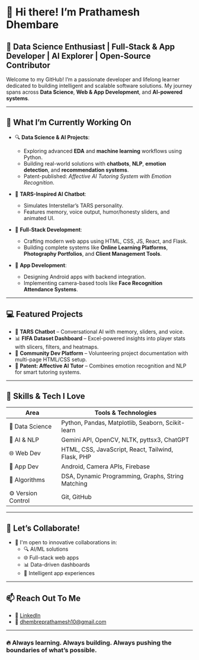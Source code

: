 # 👋 Hi there! I’m Prathamesh Dhembare

## 💼 Data Science Enthusiast | Full-Stack & App Developer | AI Explorer | Open-Source Contributor

Welcome to my GitHub! I’m a passionate developer and lifelong learner dedicated to building intelligent and scalable software solutions. My journey spans across **Data Science**, **Web & App Development**, and **AI-powered systems**.

---

## 🚀 What I’m Currently Working On

- 🔍 **Data Science & AI Projects**: 
  - Exploring advanced **EDA** and **machine learning** workflows using Python.
  - Building real-world solutions with **chatbots**, **NLP**, **emotion detection**, and **recommendation systems**.
  - Patent-published: *Affective AI Tutoring System with Emotion Recognition*.

- 🧠 **TARS-Inspired AI Chatbot**:
  - Simulates Interstellar’s TARS personality.
  - Features memory, voice output, humor/honesty sliders, and animated UI.

- 🧰 **Full-Stack Development**:
  - Crafting modern web apps using HTML, CSS, JS, React, and Flask.
  - Building complete systems like **Online Learning Platforms**, **Photography Portfolios**, and **Client Management Tools**.

- 📱 **App Development**:
  - Designing Android apps with backend integration.
  - Implementing camera-based tools like **Face Recognition Attendance Systems**.

---

## 💻 Featured Projects

- 🧠 **TARS Chatbot** – Conversational AI with memory, sliders, and voice.
- 📊 **FIFA Dataset Dashboard** – Excel-powered insights into player stats with slicers, filters, and heatmaps.
- 🌿 **Community Dev Platform** – Volunteering project documentation with multi-page HTML/CSS setup.
- 🧾 **Patent: Affective AI Tutor** – Combines emotion recognition and NLP for smart tutoring systems.

---

## 🌱 Skills & Tech I Love

| Area                | Tools & Technologies                                      |
|---------------------|-----------------------------------------------------------|
| 🔬 Data Science     | Python, Pandas, Matplotlib, Seaborn, Scikit-learn         |
| 🤖 AI & NLP         | Gemini API, OpenCV, NLTK, pyttsx3, ChatGPT                |
| 🌐 Web Dev          | HTML, CSS, JavaScript, React, Tailwind, Flask, PHP        |
| 📱 App Dev          | Android, Camera APIs, Firebase                            |
| 🧠 Algorithms       | DSA, Dynamic Programming, Graphs, String Matching         |
| ⚙️ Version Control  | Git, GitHub                                                |

---

## 🤝 Let’s Collaborate!

- 🚀 I'm open to innovative collaborations in:
  - 🔍 AI/ML solutions
  - 🌐 Full-stack web apps
  - 📊 Data-driven dashboards
  - 📱 Intelligent app experiences

---

## 📫 Reach Out To Me

- 🔗 [LinkedIn](https://www.linkedin.com/in/prathamessh/)
- 📧 dhembreprathamesh10@gmail.com

---

### 🔥 Always learning. Always building. Always pushing the boundaries of what’s possible.
